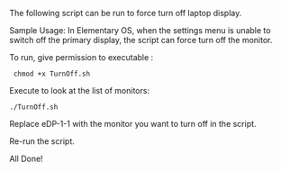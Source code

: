  The following script can be run to force turn off laptop display.

Sample Usage: In Elementary OS, when the settings menu is unable to switch off the primary display,
the script can force turn off the monitor.

To run, give permission to executable :
```
 chmod +x TurnOff.sh
```

Execute to look at the list of monitors:
```
./TurnOff.sh
```
Replace eDP-1-1 with the monitor you want to turn off in the script.

Re-run the script.

All Done!
 
